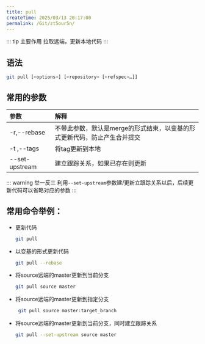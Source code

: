 ```yaml
---
title: pull
createTime: 2025/03/13 20:17:00
permalink: /Git/zt5our5n/
---
```


::: tip 主要作用
拉取远端，更新本地代码
:::

## 语法

```bash
git pull [<options>] [<repository> [<refspec>…​]]
```

## 常用的参数

| 参数             | 解释                                      |
|:-------------- |:--------------------------------------- |
| -r,--rebase    | 不带此参数，默认是merge的形式结束，以变基的形式更新代码，防止产生合并提交 |
| -t ,--tags     | 将tag更新到本地                               |
| --set-upstream | 建立跟踪关系，如果已存在则更新                         |

::: warning 举一反三
利用`--set-upstream`参数建/更新立跟踪关系以后，后续更新代码可以省略对应的参数
:::

## 常用命令举例：

- 更新代码
  
  ```bash
  git pull
  ```

- 以变基的形式更新代码
  
  ```bash
  git pull --rebase
  ```

- 将source远端的master更新到当前分支
  
  ```bash
  git pull source master
  ```

- 将source远端的master更新到指定分支
  
  ```bash
   git pull source master:target_branch
  ```

- 将source远端的master更新到当前分支，同时建立跟踪关系
  
  ```bash
  git pull --set-upstream source master
  ```
